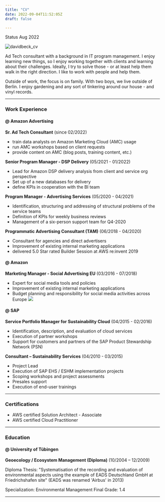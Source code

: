 ```yaml
---
title: "CV"
date: 2022-09-04T11:52:05Z
draft: false

---
```


Status Aug 2022

![davidbeck_cv](/images/2019-12-03_re-invent_400px.png)

Ad Tech consultant with a background in IT program management. I enjoy learning new things, so I enjoy working together with clients and learning about their challenges. Ideally, I try to solve those - or at least help them walk in the right direction. I like to work with people and help them. 

Outside of work, the focus is on family. With two boys, we live outside of Berlin. I enjoy gardening and any sort of tinkering around our house - and vinyl records.

***

### Work Experience

#### @ Amazon Advertising

**Sr. Ad Tech Consultant** (since 02/2022)
- train data analysts on Amazon Marketing Cloud (AMC) usage
- run AMC workshops based on client requests
- provide content on AMC (blog posts, training content, etc.)

**Senior Program Manager - DSP Delivery** (05/2021 - 01/2022)
- Lead for Amazon DSP delivery analysis from client and service org perspective
- Set up of a new databases for delivery 
- define KPIs in cooperation with the BI team

**Program Manager - Advertising Services** (05/2020 - 04/2021)
- Identification, structuring and addressing of structural problems of the service teams
- Definition of KPIs for weekly business reviews
- Management of a six-person support team for Q4-2020

**Programmatic Advertising Consultant (TAM)** (06/2018 - 04/2020)
- Consultant for agencies and direct advertisers
- Improvement of existing internal marketing applications
- delivered 5.0 Star rated Builder Session at AWS re:invent 2019

#### @ Amazon

**Marketing Manager - Social Advertising EU** (03/2016 - 07/2018)
- Expert for social media tools and policies
- Improvement of existing internal marketing applications
- Budget planning and responsibility for social media activities across Europe ![](RackMultipart20211022-4-12bc9y9_html_9576b3335526579.png)

#### @ SAP

**Service Portfolio Manager for Sustainability Cloud** (04/2015 - 02/2016)
- Identification, description, and evaluation of cloud services
- Execution of partner workshops
- Support for customers and partners of the SAP Product Stewardship Network (PSN)

**Consultant – Sustainability Services** (04/2010 - 03/2015)
- Project Lead
- Execution of SAP EHS / ESHM implementation projects
- Scoping workshops and project assessments
- Presales support
- Execution of end-user trainings

***

### Certifications
- AWS certified Solution Architect - Associate
- AWS certified Cloud Practitioner
 
***

### Education

#### @ University of Tübingen

**Geoecology / Ecosystem Management (Diploma)** (10/2004 – 12/2009)

Diploma Thesis: &quot;Systematisation of the recording and evaluation of environmental aspects using the example of EADS Deutschland GmbH at Friedrichshafen site&quot;
 (EADS was renamed &#39;Airbus&#39; in 2013)

Specialization: Environmental Management
 Final Grade: 1.4
 
 ***